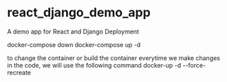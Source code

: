 # react_django_demo_app
A demo app for React and Django Deployment

docker-compose down
docker-compose up -d

to change the container or build the container everytime we make changes in the code, we will use the following command
docker-up -d --force-recreate

